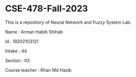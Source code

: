 # CSE-478-Fall-2023
This is a repository of Neural Network and Fuzzy System Lab.

Name : Arman Habib Shihab

Id : 19202103121

Intake : 44

Section : 03

Course teacher : Khan Md Hasib
